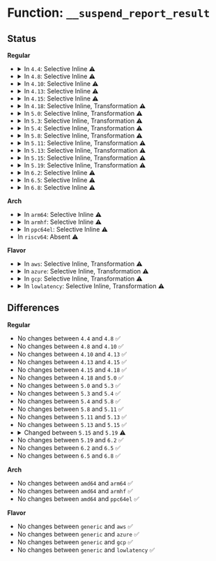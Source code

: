 # Function: <code>__suspend_report_result</code>

## Status
<b>Regular</b>
<ul>
<li>
<details>
<summary>In <code>4.4</code>: Selective Inline ⚠️</summary>

```c
void __suspend_report_result(const char *function, void *fn, int ret);
```

**Collision:** Unique Global

**Inline:** Selective

**Transformation:** False

**Instances:**

```
In drivers/base/power/main.c (ffffffff81558730)
Location: drivers/base/power/main.c:1682
Inline: True
Inline callers:
  - drivers/base/power/main.c:legacy_suspend
  - drivers/base/power/main.c:dpm_run_callback
  - drivers/base/power/main.c:dpm_prepare
Direct callers:
  - drivers/pci/pci-driver.c:pci_legacy_suspend_late
  - drivers/pci/pci-driver.c:pci_legacy_suspend
  - drivers/pci/pci-driver.c:pci_pm_freeze_noirq
  - drivers/pci/pci-driver.c:pci_pm_poweroff_noirq
  - drivers/pci/pci-driver.c:pci_pm_suspend_noirq
  - drivers/pci/pci-driver.c:pci_pm_poweroff
  - drivers/pci/pci-driver.c:pci_pm_freeze
  - drivers/pci/pci-driver.c:pci_pm_suspend
  - drivers/pnp/driver.c:__pnp_bus_suspend
  - drivers/usb/core/hcd-pci.c:suspend_common
  - drivers/usb/core/hcd-pci.c:suspend_common
  - drivers/usb/core/hcd-pci.c:hcd_pci_suspend_noirq
```
**Symbols:**

```
ffffffff81558730-ffffffff81558754: __suspend_report_result (STB_GLOBAL)
```
</details>
</li>
<li>
<details>
<summary>In <code>4.8</code>: Selective Inline ⚠️</summary>

```c
void __suspend_report_result(const char *function, void *fn, int ret);
```

**Collision:** Unique Global

**Inline:** Selective

**Transformation:** False

**Instances:**

```
In drivers/base/power/main.c (ffffffff815ad5dd)
Location: drivers/base/power/main.c:1700
Inline: True
Inline callers:
  - drivers/base/power/main.c:dpm_prepare
  - drivers/base/power/main.c:legacy_suspend
  - drivers/base/power/main.c:dpm_run_callback
Direct callers:
  - drivers/pci/pci-driver.c:pci_pm_poweroff_noirq
  - drivers/pci/pci-driver.c:pci_pm_poweroff
  - drivers/pci/pci-driver.c:pci_pm_freeze_noirq
  - drivers/pci/pci-driver.c:pci_pm_freeze
  - drivers/pci/pci-driver.c:pci_pm_suspend_noirq
  - drivers/pci/pci-driver.c:pci_pm_suspend
  - drivers/pci/pci-driver.c:pci_legacy_suspend_late
  - drivers/pci/pci-driver.c:pci_legacy_suspend
  - drivers/pnp/driver.c:__pnp_bus_suspend
  - drivers/usb/core/hcd-pci.c:hcd_pci_suspend_noirq
  - drivers/usb/core/hcd-pci.c:suspend_common
  - drivers/usb/core/hcd-pci.c:suspend_common
```
**Symbols:**

```
ffffffff815aa830-ffffffff815aa854: __suspend_report_result (STB_GLOBAL)
```
</details>
</li>
<li>
<details>
<summary>In <code>4.10</code>: Selective Inline ⚠️</summary>

```c
void __suspend_report_result(const char *function, void *fn, int ret);
```

**Collision:** Unique Global

**Inline:** Selective

**Transformation:** False

**Instances:**

```
In drivers/base/power/main.c (ffffffff815dc39d)
Location: drivers/base/power/main.c:1775
Inline: True
Inline callers:
  - drivers/base/power/main.c:dpm_prepare
  - drivers/base/power/main.c:legacy_suspend
  - drivers/base/power/main.c:dpm_run_callback
Direct callers:
  - drivers/pci/pci-driver.c:pci_pm_poweroff_noirq
  - drivers/pci/pci-driver.c:pci_pm_poweroff
  - drivers/pci/pci-driver.c:pci_pm_freeze_noirq
  - drivers/pci/pci-driver.c:pci_pm_freeze
  - drivers/pci/pci-driver.c:pci_pm_suspend_noirq
  - drivers/pci/pci-driver.c:pci_pm_suspend
  - drivers/pci/pci-driver.c:pci_legacy_suspend_late
  - drivers/pci/pci-driver.c:pci_legacy_suspend
  - drivers/pnp/driver.c:__pnp_bus_suspend
  - drivers/usb/core/hcd-pci.c:hcd_pci_suspend_noirq
  - drivers/usb/core/hcd-pci.c:suspend_common
  - drivers/usb/core/hcd-pci.c:suspend_common
```
**Symbols:**

```
ffffffff815d9560-ffffffff815d9584: __suspend_report_result (STB_GLOBAL)
```
</details>
</li>
<li>
<details>
<summary>In <code>4.13</code>: Selective Inline ⚠️</summary>

```c
void __suspend_report_result(const char *function, void *fn, int ret);
```

**Collision:** Unique Global

**Inline:** Selective

**Transformation:** False

**Instances:**

```
In drivers/base/power/main.c (ffffffff815f10c2)
Location: drivers/base/power/main.c:1778
Inline: True
Inline callers:
  - drivers/base/power/main.c:dpm_prepare
  - drivers/base/power/main.c:legacy_suspend
  - drivers/base/power/main.c:dpm_run_callback
Direct callers:
  - drivers/pci/pci-driver.c:pci_pm_poweroff_noirq
  - drivers/pci/pci-driver.c:pci_pm_poweroff
  - drivers/pci/pci-driver.c:pci_pm_freeze_noirq
  - drivers/pci/pci-driver.c:pci_pm_freeze
  - drivers/pci/pci-driver.c:pci_pm_suspend_noirq
  - drivers/pci/pci-driver.c:pci_pm_suspend
  - drivers/pci/pci-driver.c:pci_legacy_suspend_late
  - drivers/pci/pci-driver.c:pci_legacy_suspend
  - drivers/pnp/driver.c:__pnp_bus_suspend
  - drivers/usb/core/hcd-pci.c:hcd_pci_suspend_noirq
  - drivers/usb/core/hcd-pci.c:suspend_common
  - drivers/usb/core/hcd-pci.c:suspend_common
```
**Symbols:**

```
ffffffff815ee020-ffffffff815ee045: __suspend_report_result (STB_GLOBAL)
```
</details>
</li>
<li>
<details>
<summary>In <code>4.15</code>: Selective Inline ⚠️</summary>

```c
void __suspend_report_result(const char *function, void *fn, int ret);
```

**Collision:** Unique Global

**Inline:** Selective

**Transformation:** False

**Instances:**

```
In drivers/base/power/main.c (ffffffff816584d9)
Location: drivers/base/power/main.c:1871
Inline: True
Inline callers:
  - drivers/base/power/main.c:dpm_prepare
  - drivers/base/power/main.c:__device_suspend
  - drivers/base/power/main.c:dpm_run_callback
Direct callers:
  - drivers/pci/pci-driver.c:pci_pm_poweroff_noirq
  - drivers/pci/pci-driver.c:pci_pm_poweroff
  - drivers/pci/pci-driver.c:pci_pm_freeze_noirq
  - drivers/pci/pci-driver.c:pci_pm_freeze
  - drivers/pci/pci-driver.c:pci_pm_suspend_noirq
  - drivers/pci/pci-driver.c:pci_pm_suspend
  - drivers/pci/pci-driver.c:pci_legacy_suspend_late
  - drivers/pci/pci-driver.c:pci_legacy_suspend
  - drivers/pnp/driver.c:__pnp_bus_suspend
  - drivers/usb/core/hcd-pci.c:hcd_pci_suspend_noirq
  - drivers/usb/core/hcd-pci.c:suspend_common
  - drivers/usb/core/hcd-pci.c:suspend_common
```
**Symbols:**

```
ffffffff81655310-ffffffff81655335: __suspend_report_result (STB_GLOBAL)
```
</details>
</li>
<li>
<details>
<summary>In <code>4.18</code>: Selective Inline, Transformation ⚠️</summary>

```c
void __suspend_report_result(const char *function, void *fn, int ret);
```

**Collision:** Unique Global

**Inline:** Selective

**Transformation:** True

**Instances:**

```
In drivers/base/power/main.c (ffffffff81694577)
Location: drivers/base/power/main.c:2047
Inline: True
Inline callers:
  - drivers/base/power/main.c:dpm_prepare
  - drivers/base/power/main.c:__device_suspend
  - drivers/base/power/main.c:dpm_run_callback
Direct callers:
  - drivers/pci/pci-driver.c:pci_pm_poweroff_noirq
  - drivers/pci/pci-driver.c:pci_pm_poweroff
  - drivers/pci/pci-driver.c:pci_pm_freeze_noirq
  - drivers/pci/pci-driver.c:pci_pm_freeze
  - drivers/pci/pci-driver.c:pci_pm_suspend_noirq
  - drivers/pci/pci-driver.c:pci_pm_suspend
  - drivers/pci/pci-driver.c:pci_legacy_suspend_late
  - drivers/pci/pci-driver.c:pci_legacy_suspend
  - drivers/pnp/driver.c:__pnp_bus_suspend
  - drivers/usb/core/hcd-pci.c:hcd_pci_suspend_noirq
  - drivers/usb/core/hcd-pci.c:suspend_common
  - drivers/usb/core/hcd-pci.c:suspend_common
```
**Symbols:**

```
ffffffff816943e7-ffffffff81694400: __suspend_report_result.cold.17 (STB_LOCAL)
ffffffff81690ee0-ffffffff81690ef3: __suspend_report_result (STB_GLOBAL)
```
</details>
</li>
<li>
<details>
<summary>In <code>5.0</code>: Selective Inline, Transformation ⚠️</summary>

```c
void __suspend_report_result(const char *function, void *fn, int ret);
```

**Collision:** Unique Global

**Inline:** Selective

**Transformation:** True

**Instances:**

```
In drivers/base/power/main.c (ffffffff816b4bf7)
Location: drivers/base/power/main.c:2053
Inline: True
Inline callers:
  - drivers/base/power/main.c:dpm_prepare
  - drivers/base/power/main.c:__device_suspend
  - drivers/base/power/main.c:dpm_run_callback
Direct callers:
  - drivers/pci/pci-driver.c:pci_pm_poweroff_noirq
  - drivers/pci/pci-driver.c:pci_pm_poweroff
  - drivers/pci/pci-driver.c:pci_pm_freeze_noirq
  - drivers/pci/pci-driver.c:pci_pm_freeze
  - drivers/pci/pci-driver.c:pci_pm_suspend_noirq
  - drivers/pci/pci-driver.c:pci_pm_suspend
  - drivers/pci/pci-driver.c:pci_legacy_suspend_late
  - drivers/pci/pci-driver.c:pci_legacy_suspend
  - drivers/pnp/driver.c:__pnp_bus_suspend
  - drivers/usb/core/hcd-pci.c:hcd_pci_suspend_noirq
  - drivers/usb/core/hcd-pci.c:suspend_common
  - drivers/usb/core/hcd-pci.c:suspend_common
```
**Symbols:**

```
ffffffff816b4a67-ffffffff816b4a80: __suspend_report_result.cold.18 (STB_LOCAL)
ffffffff816b1540-ffffffff816b1553: __suspend_report_result (STB_GLOBAL)
```
</details>
</li>
<li>
<details>
<summary>In <code>5.3</code>: Selective Inline, Transformation ⚠️</summary>

```c
void __suspend_report_result(const char *function, void *fn, int ret);
```

**Collision:** Unique Global

**Inline:** Selective

**Transformation:** True

**Instances:**

```
In drivers/base/power/main.c (ffffffff816eea00)
Location: drivers/base/power/main.c:2041
Inline: True
Inline callers:
  - drivers/base/power/main.c:dpm_prepare
  - drivers/base/power/main.c:__device_suspend
  - drivers/base/power/main.c:dpm_run_callback
Direct callers:
  - drivers/pci/pci-driver.c:pci_pm_poweroff_noirq
  - drivers/pci/pci-driver.c:pci_pm_poweroff
  - drivers/pci/pci-driver.c:pci_pm_freeze_noirq
  - drivers/pci/pci-driver.c:pci_pm_freeze
  - drivers/pci/pci-driver.c:pci_pm_suspend_noirq
  - drivers/pci/pci-driver.c:pci_pm_suspend
  - drivers/pci/pci-driver.c:pci_legacy_suspend_late
  - drivers/pci/pci-driver.c:pci_legacy_suspend
  - drivers/pnp/driver.c:__pnp_bus_suspend
  - drivers/usb/core/hcd-pci.c:hcd_pci_suspend_noirq
  - drivers/usb/core/hcd-pci.c:suspend_common
  - drivers/usb/core/hcd-pci.c:suspend_common
```
**Symbols:**

```
ffffffff816ee8ff-ffffffff816ee918: __suspend_report_result.cold (STB_LOCAL)
ffffffff816eb280-ffffffff816eb293: __suspend_report_result (STB_GLOBAL)
```
</details>
</li>
<li>
<details>
<summary>In <code>5.4</code>: Selective Inline, Transformation ⚠️</summary>

```c
void __suspend_report_result(const char *function, void *fn, int ret);
```

**Collision:** Unique Global

**Inline:** Selective

**Transformation:** True

**Instances:**

```
In drivers/base/power/main.c (ffffffff817129a5)
Location: drivers/base/power/main.c:2062
Inline: True
Inline callers:
  - drivers/base/power/main.c:dpm_prepare
  - drivers/base/power/main.c:__device_suspend
  - drivers/base/power/main.c:dpm_run_callback
Direct callers:
  - drivers/pci/pci-driver.c:pci_pm_poweroff_noirq
  - drivers/pci/pci-driver.c:pci_pm_poweroff
  - drivers/pci/pci-driver.c:pci_pm_freeze_noirq
  - drivers/pci/pci-driver.c:pci_pm_freeze
  - drivers/pci/pci-driver.c:pci_pm_suspend_noirq
  - drivers/pci/pci-driver.c:pci_pm_suspend
  - drivers/pci/pci-driver.c:pci_legacy_suspend_late
  - drivers/pci/pci-driver.c:pci_legacy_suspend
  - drivers/pnp/driver.c:__pnp_bus_suspend
  - drivers/usb/core/hcd-pci.c:hcd_pci_suspend_noirq
  - drivers/usb/core/hcd-pci.c:suspend_common
  - drivers/usb/core/hcd-pci.c:suspend_common
```
**Symbols:**

```
ffffffff817128df-ffffffff817128f8: __suspend_report_result.cold (STB_LOCAL)
ffffffff8170f240-ffffffff8170f253: __suspend_report_result (STB_GLOBAL)
```
</details>
</li>
<li>
<details>
<summary>In <code>5.8</code>: Selective Inline, Transformation ⚠️</summary>

```c
void __suspend_report_result(const char *function, void *fn, int ret);
```

**Collision:** Unique Global

**Inline:** Selective

**Transformation:** True

**Instances:**

```
In drivers/base/power/main.c (ffffffff817ce205)
Location: drivers/base/power/main.c:1939
Inline: True
Inline callers:
  - drivers/base/power/main.c:device_prepare
  - drivers/base/power/main.c:dpm_run_callback
Direct callers:
  - drivers/pci/pci-driver.c:pci_pm_poweroff_noirq
  - drivers/pci/pci-driver.c:pci_pm_poweroff
  - drivers/pci/pci-driver.c:pci_pm_freeze_noirq
  - drivers/pci/pci-driver.c:pci_pm_freeze
  - drivers/pci/pci-driver.c:pci_pm_suspend_noirq
  - drivers/pci/pci-driver.c:pci_pm_suspend
  - drivers/pci/pci-driver.c:pci_legacy_suspend
  - drivers/pnp/driver.c:__pnp_bus_suspend
  - drivers/usb/core/hcd-pci.c:hcd_pci_suspend_noirq
  - drivers/usb/core/hcd-pci.c:suspend_common
  - drivers/usb/core/hcd-pci.c:suspend_common
```
**Symbols:**

```
ffffffff817ce126-ffffffff817ce13f: __suspend_report_result.cold (STB_LOCAL)
ffffffff817ca910-ffffffff817ca923: __suspend_report_result (STB_GLOBAL)
```
</details>
</li>
<li>
<details>
<summary>In <code>5.11</code>: Selective Inline, Transformation ⚠️</summary>

```c
void __suspend_report_result(const char *function, void *fn, int ret);
```

**Collision:** Unique Global

**Inline:** Selective

**Transformation:** True

**Instances:**

```
In drivers/base/power/main.c (ffffffff81c0edd8)
Location: drivers/base/power/main.c:1938
Inline: True
Inline callers:
  - drivers/base/power/main.c:device_prepare
  - drivers/base/power/main.c:dpm_run_callback
Direct callers:
  - drivers/pci/pci-driver.c:pci_pm_poweroff_noirq
  - drivers/pci/pci-driver.c:pci_pm_poweroff
  - drivers/pci/pci-driver.c:pci_pm_freeze_noirq
  - drivers/pci/pci-driver.c:pci_pm_freeze
  - drivers/pci/pci-driver.c:pci_pm_suspend_noirq
  - drivers/pci/pci-driver.c:pci_pm_suspend
  - drivers/pci/pci-driver.c:pci_legacy_suspend
  - drivers/pnp/driver.c:__pnp_bus_suspend
  - drivers/usb/core/hcd-pci.c:hcd_pci_suspend_noirq
  - drivers/usb/core/hcd-pci.c:suspend_common
  - drivers/usb/core/hcd-pci.c:suspend_common
```
**Symbols:**

```
ffffffff81c0ecfa-ffffffff81c0ed13: __suspend_report_result.cold (STB_LOCAL)
ffffffff817df3c0-ffffffff817df3d3: __suspend_report_result (STB_GLOBAL)
```
</details>
</li>
<li>
<details>
<summary>In <code>5.13</code>: Selective Inline, Transformation ⚠️</summary>

```c
void __suspend_report_result(const char *function, void *fn, int ret);
```

**Collision:** Unique Global

**Inline:** Selective

**Transformation:** True

**Instances:**

```
In drivers/base/power/main.c (ffffffff81c00fd6)
Location: drivers/base/power/main.c:1939
Inline: True
Inline callers:
  - drivers/base/power/main.c:device_prepare
  - drivers/base/power/main.c:dpm_run_callback
Direct callers:
  - drivers/pci/pci-driver.c:pci_pm_poweroff_noirq
  - drivers/pci/pci-driver.c:pci_pm_poweroff
  - drivers/pci/pci-driver.c:pci_pm_freeze_noirq
  - drivers/pci/pci-driver.c:pci_pm_freeze
  - drivers/pci/pci-driver.c:pci_pm_suspend_noirq
  - drivers/pci/pci-driver.c:pci_pm_suspend
  - drivers/pci/pci-driver.c:pci_legacy_suspend
  - drivers/pnp/driver.c:__pnp_bus_suspend
  - drivers/usb/core/hcd-pci.c:hcd_pci_suspend_noirq
  - drivers/usb/core/hcd-pci.c:suspend_common
  - drivers/usb/core/hcd-pci.c:suspend_common
```
**Symbols:**

```
ffffffff81c00e72-ffffffff81c00e8c: __suspend_report_result.cold (STB_LOCAL)
ffffffff817c3890-ffffffff817c389e: __suspend_report_result (STB_GLOBAL)
```
</details>
</li>
<li>
<details>
<summary>In <code>5.15</code>: Selective Inline, Transformation ⚠️</summary>

```c
void __suspend_report_result(const char *function, void *fn, int ret);
```

**Collision:** Unique Global

**Inline:** Selective

**Transformation:** True

**Instances:**

```
In drivers/base/power/main.c (ffffffff81d03b20)
Location: drivers/base/power/main.c:1967
Inline: True
Inline callers:
  - drivers/base/power/main.c:device_prepare
  - drivers/base/power/main.c:dpm_run_callback
Direct callers:
  - drivers/pci/pci-driver.c:pci_pm_poweroff_noirq
  - drivers/pci/pci-driver.c:pci_pm_poweroff
  - drivers/pci/pci-driver.c:pci_pm_freeze_noirq
  - drivers/pci/pci-driver.c:pci_pm_freeze
  - drivers/pci/pci-driver.c:pci_pm_suspend_noirq
  - drivers/pci/pci-driver.c:pci_pm_suspend
  - drivers/pci/pci-driver.c:pci_legacy_suspend
  - drivers/pnp/driver.c:__pnp_bus_suspend
  - drivers/usb/core/hcd-pci.c:hcd_pci_suspend_noirq
  - drivers/usb/core/hcd-pci.c:suspend_common
  - drivers/usb/core/hcd-pci.c:suspend_common
```
**Symbols:**

```
ffffffff81d0392c-ffffffff81d03946: __suspend_report_result.cold (STB_LOCAL)
ffffffff8184dc20-ffffffff8184dc2e: __suspend_report_result (STB_GLOBAL)
```
</details>
</li>
<li>
<details>
<summary>In <code>5.19</code>: Selective Inline, Transformation ⚠️</summary>

```c
void __suspend_report_result(const char *function, struct device *dev, void *fn, int ret);
```

**Collision:** Unique Global

**Inline:** Selective

**Transformation:** True

**Instances:**

```
In drivers/base/power/main.c (ffffffff81ecc1d8)
Location: drivers/base/power/main.c:1963
Inline: True
Inline callers:
  - drivers/base/power/main.c:device_prepare
  - drivers/base/power/main.c:dpm_run_callback
Direct callers:
  - drivers/pci/pci-driver.c:pci_pm_poweroff_noirq
  - drivers/pci/pci-driver.c:pci_pm_poweroff
  - drivers/pci/pci-driver.c:pci_pm_freeze_noirq
  - drivers/pci/pci-driver.c:pci_pm_freeze
  - drivers/pci/pci-driver.c:pci_pm_suspend_noirq
  - drivers/pci/pci-driver.c:pci_pm_suspend
  - drivers/pci/pci-driver.c:pci_legacy_suspend
  - drivers/pnp/driver.c:__pnp_bus_suspend
  - drivers/base/power/main.c:device_prepare
  - drivers/base/power/main.c:dpm_run_callback
  - drivers/usb/core/hcd-pci.c:hcd_pci_suspend_noirq
  - drivers/usb/core/hcd-pci.c:suspend_common
  - drivers/usb/core/hcd-pci.c:suspend_common
```
**Symbols:**

```
ffffffff81ecc18a-ffffffff81ecc1c1: __suspend_report_result.part.0 (STB_LOCAL)
ffffffff81ecc1c1-ffffffff81ecc1d8: __suspend_report_result.cold (STB_LOCAL)
ffffffff81993340-ffffffff8199335a: __suspend_report_result (STB_GLOBAL)
```
</details>
</li>
<li>
<details>
<summary>In <code>6.2</code>: Selective Inline ⚠️</summary>

```c
void __suspend_report_result(const char *function, struct device *dev, void *fn, int ret);
```

**Collision:** Unique Global

**Inline:** Selective

**Transformation:** False

**Instances:**

```
In drivers/base/power/main.c (ffffffff81b03aa6)
Location: drivers/base/power/main.c:1963
Inline: True
Inline callers:
  - drivers/base/power/main.c:device_prepare
  - drivers/base/power/main.c:device_prepare
  - drivers/base/power/main.c:dpm_run_callback
  - drivers/base/power/main.c:dpm_run_callback
Direct callers:
  - drivers/pci/pci-driver.c:pci_pm_poweroff_noirq
  - drivers/pci/pci-driver.c:pci_pm_poweroff
  - drivers/pci/pci-driver.c:pci_pm_freeze_noirq
  - drivers/pci/pci-driver.c:pci_pm_freeze
  - drivers/pci/pci-driver.c:pci_pm_suspend_noirq
  - drivers/pci/pci-driver.c:pci_pm_suspend
  - drivers/pci/pci-driver.c:pci_legacy_suspend
  - drivers/pnp/driver.c:__pnp_bus_suspend
  - drivers/usb/core/hcd-pci.c:hcd_pci_suspend_noirq
  - drivers/usb/core/hcd-pci.c:suspend_common
  - drivers/usb/core/hcd-pci.c:suspend_common
```
**Symbols:**

```
ffffffff81b03d30-ffffffff81b03d7d: __suspend_report_result (STB_GLOBAL)
```
</details>
</li>
<li>
<details>
<summary>In <code>6.5</code>: Selective Inline ⚠️</summary>

```c
void __suspend_report_result(const char *function, struct device *dev, void *fn, int ret);
```

**Collision:** Unique Global

**Inline:** Selective

**Transformation:** False

**Instances:**

```
In drivers/base/power/main.c (ffffffff81b51b06)
Location: drivers/base/power/main.c:1963
Inline: True
Inline callers:
  - drivers/base/power/main.c:device_prepare
  - drivers/base/power/main.c:device_prepare
  - drivers/base/power/main.c:__device_suspend
  - drivers/base/power/main.c:__device_suspend
  - drivers/base/power/main.c:dpm_run_callback
  - drivers/base/power/main.c:dpm_run_callback
Direct callers:
  - drivers/pci/pci-driver.c:pci_pm_poweroff_noirq
  - drivers/pci/pci-driver.c:pci_pm_poweroff
  - drivers/pci/pci-driver.c:pci_pm_freeze_noirq
  - drivers/pci/pci-driver.c:pci_pm_freeze
  - drivers/pci/pci-driver.c:pci_pm_suspend_noirq
  - drivers/pci/pci-driver.c:pci_pm_suspend
  - drivers/pci/pci-driver.c:pci_legacy_suspend
  - drivers/pnp/driver.c:__pnp_bus_suspend
  - drivers/usb/core/hcd-pci.c:hcd_pci_suspend_noirq
  - drivers/usb/core/hcd-pci.c:suspend_common
  - drivers/usb/core/hcd-pci.c:suspend_common
```
**Symbols:**

```
ffffffff81b51d90-ffffffff81b51ddd: __suspend_report_result (STB_GLOBAL)
```
</details>
</li>
<li>
<details>
<summary>In <code>6.8</code>: Selective Inline ⚠️</summary>

```c
void __suspend_report_result(const char *function, struct device *dev, void *fn, int ret);
```

**Collision:** Unique Global

**Inline:** Selective

**Transformation:** False

**Instances:**

```
In drivers/base/power/main.c (ffffffff81baa0f6)
Location: drivers/base/power/main.c:1962
Inline: True
Inline callers:
  - drivers/base/power/main.c:device_prepare
  - drivers/base/power/main.c:device_prepare
  - drivers/base/power/main.c:__device_suspend
  - drivers/base/power/main.c:__device_suspend
  - drivers/base/power/main.c:dpm_run_callback
  - drivers/base/power/main.c:dpm_run_callback
Direct callers:
  - drivers/pci/pci-driver.c:pci_pm_poweroff_noirq
  - drivers/pci/pci-driver.c:pci_pm_poweroff
  - drivers/pci/pci-driver.c:pci_pm_freeze_noirq
  - drivers/pci/pci-driver.c:pci_pm_freeze
  - drivers/pci/pci-driver.c:pci_pm_suspend_noirq
  - drivers/pci/pci-driver.c:pci_pm_suspend
  - drivers/pci/pci-driver.c:pci_legacy_suspend
  - drivers/pnp/driver.c:__pnp_bus_suspend
  - drivers/usb/core/hcd-pci.c:hcd_pci_suspend_noirq
  - drivers/usb/core/hcd-pci.c:suspend_common
  - drivers/usb/core/hcd-pci.c:suspend_common
```
**Symbols:**

```
ffffffff81baa380-ffffffff81baa3cd: __suspend_report_result (STB_GLOBAL)
```
</details>
</li>
</ul>
<b>Arch</b>
<ul>
<li>
<details>
<summary>In <code>arm64</code>: Selective Inline ⚠️</summary>

```c
void __suspend_report_result(const char *function, void *fn, int ret);
```

**Collision:** Unique Global

**Inline:** Selective

**Transformation:** False

**Instances:**

```
In drivers/base/power/main.c (ffff800010903098)
Location: drivers/base/power/main.c:2062
Inline: True
Inline callers:
  - drivers/base/power/main.c:dpm_prepare
  - drivers/base/power/main.c:__device_suspend
  - drivers/base/power/main.c:dpm_run_callback
Direct callers:
  - drivers/pci/pci-driver.c:pci_pm_suspend_noirq
  - drivers/pci/pci-driver.c:pci_pm_suspend_noirq
  - drivers/pci/pci-driver.c:pci_pm_suspend
  - drivers/pci/pci-driver.c:pci_pm_suspend
  - drivers/pnp/driver.c:__pnp_bus_suspend
  - drivers/usb/core/hcd-pci.c:hcd_pci_suspend_noirq
  - drivers/usb/core/hcd-pci.c:suspend_common
  - drivers/usb/core/hcd-pci.c:suspend_common
```
**Symbols:**

```
ffff8000108ff830-ffff8000108ff884: __suspend_report_result (STB_GLOBAL)
```
</details>
</li>
<li>
<details>
<summary>In <code>armhf</code>: Selective Inline ⚠️</summary>

```c
void __suspend_report_result(const char *function, void *fn, int ret);
```

**Collision:** Unique Global

**Inline:** Selective

**Transformation:** False

**Instances:**

```
In drivers/base/power/main.c (c09ed4a4)
Location: drivers/base/power/main.c:2062
Inline: True
Inline callers:
  - drivers/base/power/main.c:dpm_prepare
  - drivers/base/power/main.c:__device_suspend
  - drivers/base/power/main.c:dpm_run_callback
Direct callers:
  - drivers/pci/pci-driver.c:pci_pm_poweroff_noirq
  - drivers/pci/pci-driver.c:pci_pm_poweroff
  - drivers/pci/pci-driver.c:pci_pm_freeze_noirq
  - drivers/pci/pci-driver.c:pci_pm_freeze
  - drivers/pci/pci-driver.c:pci_pm_suspend_noirq
  - drivers/pci/pci-driver.c:pci_pm_suspend
  - drivers/pci/pci-driver.c:pci_legacy_suspend_late
  - drivers/pci/pci-driver.c:pci_legacy_suspend
  - drivers/usb/core/hcd-pci.c:hcd_pci_suspend_noirq
  - drivers/usb/core/hcd-pci.c:suspend_common
  - drivers/usb/core/hcd-pci.c:suspend_common
```
**Symbols:**

```
c09e9cb8-c09e9cf0: __suspend_report_result (STB_GLOBAL)
```
</details>
</li>
<li>
<details>
<summary>In <code>ppc64el</code>: Selective Inline ⚠️</summary>

```c
void __suspend_report_result(const char *function, void *fn, int ret);
```

**Collision:** Unique Global

**Inline:** Selective

**Transformation:** False

**Instances:**

```
In drivers/base/power/main.c (c0000000009a1748)
Location: drivers/base/power/main.c:2062
Inline: True
Inline callers:
  - drivers/base/power/main.c:dpm_prepare
  - drivers/base/power/main.c:__device_suspend
  - drivers/base/power/main.c:dpm_run_callback
Direct callers:
  - drivers/pci/pci-driver.c:pci_pm_suspend_noirq
  - drivers/pci/pci-driver.c:pci_pm_suspend_noirq
  - drivers/pci/pci-driver.c:pci_pm_suspend
  - drivers/pci/pci-driver.c:pci_pm_suspend
  - drivers/usb/core/hcd-pci.c:hcd_pci_suspend_noirq
  - drivers/usb/core/hcd-pci.c:suspend_common
  - drivers/usb/core/hcd-pci.c:suspend_common
```
**Symbols:**

```
c00000000099caf0-c00000000099cb40: __suspend_report_result (STB_GLOBAL)
```
</details>
</li>
<li>
In <code>riscv64</code>: Absent ⚠️
</li>
</ul>
<b>Flavor</b>
<ul>
<li>
<details>
<summary>In <code>aws</code>: Selective Inline, Transformation ⚠️</summary>

```c
void __suspend_report_result(const char *function, void *fn, int ret);
```

**Collision:** Unique Global

**Inline:** Selective

**Transformation:** True

**Instances:**

```
In drivers/base/power/main.c (ffffffff816d8d25)
Location: drivers/base/power/main.c:2062
Inline: True
Inline callers:
  - drivers/base/power/main.c:dpm_prepare
  - drivers/base/power/main.c:__device_suspend
  - drivers/base/power/main.c:dpm_run_callback
Direct callers:
  - drivers/pci/pci-driver.c:pci_pm_poweroff_noirq
  - drivers/pci/pci-driver.c:pci_pm_poweroff
  - drivers/pci/pci-driver.c:pci_pm_freeze_noirq
  - drivers/pci/pci-driver.c:pci_pm_freeze
  - drivers/pci/pci-driver.c:pci_legacy_suspend_late
  - drivers/pci/pci-driver.c:pci_legacy_suspend
  - drivers/pnp/driver.c:__pnp_bus_suspend
  - drivers/usb/core/hcd-pci.c:hcd_pci_suspend_noirq
  - drivers/usb/core/hcd-pci.c:suspend_common
  - drivers/usb/core/hcd-pci.c:suspend_common
```
**Symbols:**

```
ffffffff816d8c5f-ffffffff816d8c78: __suspend_report_result.cold (STB_LOCAL)
ffffffff816d4f80-ffffffff816d4f93: __suspend_report_result (STB_GLOBAL)
```
</details>
</li>
<li>
<details>
<summary>In <code>azure</code>: Selective Inline, Transformation ⚠️</summary>

```c
void __suspend_report_result(const char *function, void *fn, int ret);
```

**Collision:** Unique Global

**Inline:** Selective

**Transformation:** True

**Instances:**

```
In drivers/base/power/main.c (ffffffff816b3365)
Location: drivers/base/power/main.c:2062
Inline: True
Inline callers:
  - drivers/base/power/main.c:dpm_prepare
  - drivers/base/power/main.c:__device_suspend
  - drivers/base/power/main.c:dpm_run_callback
Direct callers:
  - drivers/pci/pci-driver.c:pci_pm_poweroff_noirq
  - drivers/pci/pci-driver.c:pci_pm_poweroff
  - drivers/pci/pci-driver.c:pci_pm_freeze_noirq
  - drivers/pci/pci-driver.c:pci_pm_freeze
  - drivers/pci/pci-driver.c:pci_pm_suspend_noirq
  - drivers/pci/pci-driver.c:pci_pm_suspend
  - drivers/pci/pci-driver.c:pci_legacy_suspend_late
  - drivers/pci/pci-driver.c:pci_legacy_suspend
  - drivers/pnp/driver.c:__pnp_bus_suspend
  - drivers/usb/core/hcd-pci.c:hcd_pci_suspend_noirq
  - drivers/usb/core/hcd-pci.c:suspend_common
  - drivers/usb/core/hcd-pci.c:suspend_common
```
**Symbols:**

```
ffffffff816b329f-ffffffff816b32b8: __suspend_report_result.cold (STB_LOCAL)
ffffffff816afc30-ffffffff816afc43: __suspend_report_result (STB_GLOBAL)
```
</details>
</li>
<li>
<details>
<summary>In <code>gcp</code>: Selective Inline, Transformation ⚠️</summary>

```c
void __suspend_report_result(const char *function, void *fn, int ret);
```

**Collision:** Unique Global

**Inline:** Selective

**Transformation:** True

**Instances:**

```
In drivers/base/power/main.c (ffffffff81706665)
Location: drivers/base/power/main.c:2062
Inline: True
Inline callers:
  - drivers/base/power/main.c:dpm_prepare
  - drivers/base/power/main.c:__device_suspend
  - drivers/base/power/main.c:dpm_run_callback
Direct callers:
  - drivers/pci/pci-driver.c:pci_pm_poweroff_noirq
  - drivers/pci/pci-driver.c:pci_pm_poweroff
  - drivers/pci/pci-driver.c:pci_pm_freeze_noirq
  - drivers/pci/pci-driver.c:pci_pm_freeze
  - drivers/pci/pci-driver.c:pci_pm_suspend_noirq
  - drivers/pci/pci-driver.c:pci_pm_suspend
  - drivers/pci/pci-driver.c:pci_legacy_suspend_late
  - drivers/pci/pci-driver.c:pci_legacy_suspend
  - drivers/pnp/driver.c:__pnp_bus_suspend
  - drivers/usb/core/hcd-pci.c:hcd_pci_suspend_noirq
  - drivers/usb/core/hcd-pci.c:suspend_common
  - drivers/usb/core/hcd-pci.c:suspend_common
```
**Symbols:**

```
ffffffff8170659f-ffffffff817065b8: __suspend_report_result.cold (STB_LOCAL)
ffffffff81702f00-ffffffff81702f13: __suspend_report_result (STB_GLOBAL)
```
</details>
</li>
<li>
<details>
<summary>In <code>lowlatency</code>: Selective Inline, Transformation ⚠️</summary>

```c
void __suspend_report_result(const char *function, void *fn, int ret);
```

**Collision:** Unique Global

**Inline:** Selective

**Transformation:** True

**Instances:**

```
In drivers/base/power/main.c (ffffffff8172109d)
Location: drivers/base/power/main.c:2062
Inline: True
Inline callers:
  - drivers/base/power/main.c:dpm_prepare
  - drivers/base/power/main.c:__device_suspend
  - drivers/base/power/main.c:dpm_run_callback
Direct callers:
  - drivers/pci/pci-driver.c:pci_pm_poweroff_noirq
  - drivers/pci/pci-driver.c:pci_pm_poweroff
  - drivers/pci/pci-driver.c:pci_pm_freeze_noirq
  - drivers/pci/pci-driver.c:pci_pm_freeze
  - drivers/pci/pci-driver.c:pci_pm_suspend_noirq
  - drivers/pci/pci-driver.c:pci_pm_suspend
  - drivers/pci/pci-driver.c:pci_legacy_suspend_late
  - drivers/pci/pci-driver.c:pci_legacy_suspend
  - drivers/pnp/driver.c:__pnp_bus_suspend
  - drivers/usb/core/hcd-pci.c:hcd_pci_suspend_noirq
  - drivers/usb/core/hcd-pci.c:suspend_common
  - drivers/usb/core/hcd-pci.c:suspend_common
```
**Symbols:**

```
ffffffff81720faf-ffffffff81720fc8: __suspend_report_result.cold (STB_LOCAL)
ffffffff8171d780-ffffffff8171d793: __suspend_report_result (STB_GLOBAL)
```
</details>
</li>
</ul>

## Differences
<b>Regular</b>
<ul>
<li>
No changes between <code>4.4</code> and <code>4.8</code> ✅
</li>
<li>
No changes between <code>4.8</code> and <code>4.10</code> ✅
</li>
<li>
No changes between <code>4.10</code> and <code>4.13</code> ✅
</li>
<li>
No changes between <code>4.13</code> and <code>4.15</code> ✅
</li>
<li>
No changes between <code>4.15</code> and <code>4.18</code> ✅
</li>
<li>
No changes between <code>4.18</code> and <code>5.0</code> ✅
</li>
<li>
No changes between <code>5.0</code> and <code>5.3</code> ✅
</li>
<li>
No changes between <code>5.3</code> and <code>5.4</code> ✅
</li>
<li>
No changes between <code>5.4</code> and <code>5.8</code> ✅
</li>
<li>
No changes between <code>5.8</code> and <code>5.11</code> ✅
</li>
<li>
No changes between <code>5.11</code> and <code>5.13</code> ✅
</li>
<li>
No changes between <code>5.13</code> and <code>5.15</code> ✅
</li>
<li>
<details>
<summary>Changed between <code>5.15</code> and <code>5.19</code> ⚠️</summary>
<ul>
<li>
<b>Param added. </b>
<code>struct device *dev</code>
</li>
<li>
<b>Param reordered. </b>
<code>function, fn, ret</code> ➡️ <code>function, dev, fn, ret</code>
</li>
</ul>
</details>
</li>
<li>
No changes between <code>5.19</code> and <code>6.2</code> ✅
</li>
<li>
No changes between <code>6.2</code> and <code>6.5</code> ✅
</li>
<li>
No changes between <code>6.5</code> and <code>6.8</code> ✅
</li>
</ul>
<b>Arch</b>
<ul>
<li>
No changes between <code>amd64</code> and <code>arm64</code> ✅
</li>
<li>
No changes between <code>amd64</code> and <code>armhf</code> ✅
</li>
<li>
No changes between <code>amd64</code> and <code>ppc64el</code> ✅
</li>
</ul>
<b>Flavor</b>
<ul>
<li>
No changes between <code>generic</code> and <code>aws</code> ✅
</li>
<li>
No changes between <code>generic</code> and <code>azure</code> ✅
</li>
<li>
No changes between <code>generic</code> and <code>gcp</code> ✅
</li>
<li>
No changes between <code>generic</code> and <code>lowlatency</code> ✅
</li>
</ul>
